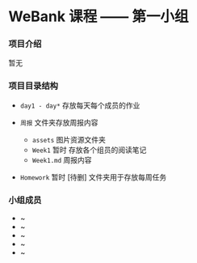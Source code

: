 # WeBank 课程 —— 第一小组

### 项目介绍

暂无



### 项目目录结构

- `day1 - day*` 存放每天每个成员的作业
- `周报` 文件夹存放周报内容
  - `assets` 图片资源文件夹
  - `Week1` 暂时 存放各个组员的阅读笔记
  - `Week1.md` 周报内容

- `Homework`  暂时 [待删]  文件夹用于存放每周任务





### 小组成员

- ~
- ~
- ~
- ~
- ~




